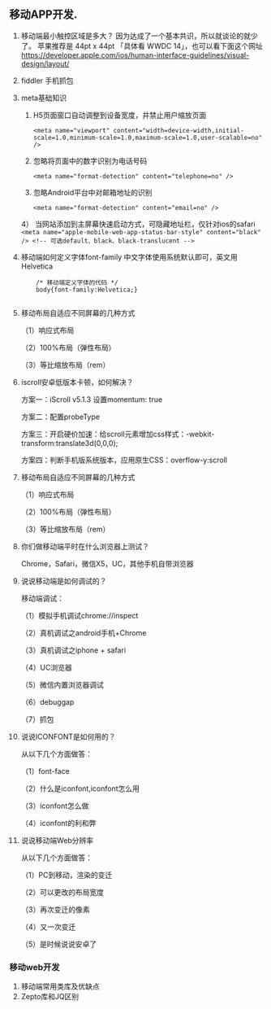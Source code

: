 ## 移动APP开发.

1. 移动端最小触控区域是多大？
    因为达成了一个基本共识，所以就谈论的就少了。
    苹果推荐是 44pt x 44pt 「具体看 WWDC 14」，也可以看下面这个网址
    https://developer.apple.com/ios/human-interface-guidelines/visual-design/layout/
2. fiddler 手机抓包
3. meta基础知识
    1)  H5页面窗口自动调整到设备宽度，并禁止用户缩放页面
        ```
        <meta name="viewport" content="width=device-width,initial-scale=1.0,minimum-scale=1.0,maximum-scale=1.0,user-scalable=no" />
        ```
    2)  忽略将页面中的数字识别为电话号码
        ```
        <meta name="format-detection" content="telephone=no" />
        ```
    3)  忽略Android平台中对邮箱地址的识别
        ```
        <meta name="format-detection" content="email=no" />
        ```
    4） 当网站添加到主屏幕快速启动方式，可隐藏地址栏，仅针对ios的safari
         ```
         <meta name="apple-mobile-web-app-status-bar-style" content="black" />
            <!-- 可选default、black、black-translucent -->
         ```
4. 移动端如何定义字体font-family
    中文字体使用系统默认即可，英文用Helvetica
    ```
        /* 移动端定义字体的代码 */
        body{font-family:Helvetica;}
        
    ```
5.  移动布局自适应不同屏幕的几种方式

    （1）响应式布局

    （2）100%布局（弹性布局）

    （3）等比缩放布局（rem）

6.  iscroll安卓低版本卡顿，如何解决？

    方案一：iScroll v5.1.3 设置momentum: true

    方案二：配置probeType

    方案三：开启硬价加速：给scroll元素增加css样式：-webkit-transform:translate3d(0,0,0);

    方案四：判断手机版系统版本，应用原生CSS：overflow-y:scroll

7. 移动布局自适应不同屏幕的几种方式

    （1）响应式布局

    （2）100%布局（弹性布局）

    （3）等比缩放布局（rem）

8. 你们做移动端平时在什么浏览器上测试？

    Chrome，Safari，微信X5，UC，其他手机自带浏览器

9. 说说移动端是如何调试的？

    移动端调试：

    （1）模拟手机调试chrome://inspect

    （2）真机调试之android手机+Chrome

    （3）真机调试之iphone + safari

    （4）UC浏览器

    （5）微信内置浏览器调试

    （6）debuggap

    （7）抓包
10. 说说ICONFONT是如何用的？

    从以下几个方面做答：

    （1）font-face

    （2）什么是iconfont,iconfont怎么用

    （3）iconfont怎么做

    （4）iconfont的利和弊

11. 说说移动端Web分辨率

    从以下几个方面做答：

    （1）PC到移动，渲染的变迁

    （2）可以更改的布局宽度

    （3）再次变迁的像素

    （4）又一次变迁

    （5）是时候说说安卓了

### 移动web开发

1. 移动端常用类库及优缺点
2. Zepto库和JQ区别